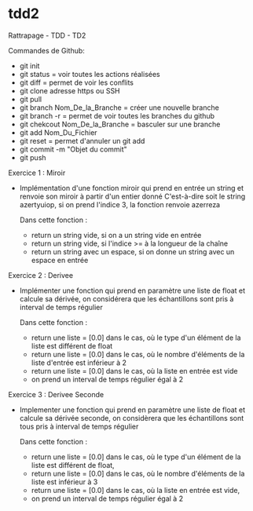 # tdd2
Rattrapage - TDD - TD2

Commandes de Github:

- git init
- git status = voir toutes les actions réalisées
- git diff = permet de voir les conflits
- git clone adresse https ou SSH
- git pull
- git branch Nom_De_la_Branche   = créer une nouvelle branche
- git branch -r = permet de voir toutes les branches du github
- git chekcout Nom_De_la_Branche = basculer sur une branche
- git add Nom_Du_Fichier
- git reset = permet d'annuler un git add
- git commit -m "Objet du commit"
- git push


Exercice 1 : Miroir

- Implémentation d'une fonction miroir qui prend en entrée un string et renvoie son miroir à partir d'un entier donné
  C'est-à-dire soit le string azertyuiop, si on prend l'indice 3, la fonction renvoie azerreza

  Dans cette fonction : 
  - return un string vide, si on a un string vide en entrée
  - return un string vide, si l'indice >= à la longueur de la chaîne
  - return un string avec un espace, si on donne un string avec un espace en entrée

Exercice 2 : Derivee

- Implémenter une fonction qui prend en paramètre une liste de float et calcule sa dérivée, on considérera que les échantillons sont pris à interval de temps régulier

  Dans cette fonction : 
  - return une liste = [0.0] dans le cas, où le type d'un élément de la liste est différent de float
  - return une liste = [0.0] dans le cas, où le nombre d'éléments de la liste d'entrée est inférieur à 2
  - return une liste = [0.0] dans le cas, où la liste en entrée est vide
  - on prend un interval de temps régulier égal à 2 

Exercice 3 : Derivee Seconde

- Implementer une fonction qui prend en paramètre une liste de float et calcule sa dérivée seconde, on considèrera que les échantillons sont tous pris à interval de temps régulier

  Dans cette fonction :
  - return une liste = [0.0] dans le cas, où le type d'un élément de la liste est différent de float,
  - return une liste = [0.0] dans le cas, où le nombre d'éléments de la liste est inférieur à 3
  - return une liste = [0.0] dans le cas, où la liste en entrée est vide,
  - on prend un interval de temps régulier égal à 2